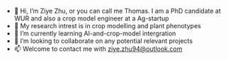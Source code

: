 - 👋 Hi, I’m Ziye Zhu, or you can call me Thomas. I am a PhD candidate at WUR and also a crop model engineer at a Ag-startup
- 👀 My research intrest is in crop modelling and plant phenotypes
- 🌱 I’m currently learning AI-and-crop-model intergration
- 💞️ I’m looking to collaborate on any potential relevant projects
- 📫 Welcome to contact me with ziye.zhu94@outlook.com

<!---
ThomasZiyeZhu/ThomasZiyeZhu is a ✨ special ✨ repository because its `README.md` (this file) appears on your GitHub profile.
You can click the Preview link to take a look at your changes.
--->

